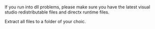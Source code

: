 If you run into dll problems, please make sure you have the latest visual studio redistributable files and directx runtime files.

Extract all files to a folder of your choic.

